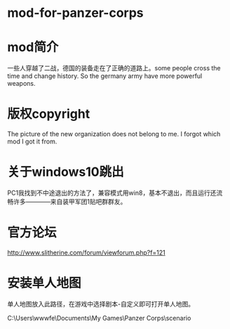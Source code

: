 # mod-for-panzer-corps
# mod简介
一些人穿越了二战，德国的装备走在了正确的道路上。some people cross the time and change history. So the germany army have more powerful weapons.
# 版权copyright
The picture of the new organization does not belong to me.
I forgot which mod I got it from.
# 关于windows10跳出
PC1我找到不中途退出的方法了，兼容模式用win8，基本不退出，而且运行还流畅许多————来自装甲军团1贴吧群群友。

# 官方论坛
http://www.slitherine.com/forum/viewforum.php?f=121


# 安装单人地图

单人地图放入此路径，在游戏中选择剧本-自定义即可打开单人地图。

C:\Users\wwwfe\Documents\My Games\Panzer Corps\scenario

